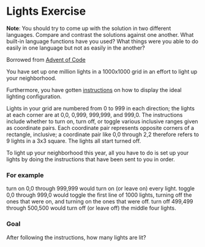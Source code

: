 # Lights Exercise

**Note**: You should try to come up with the solution in two different languages. Compare and contrast the solutions against one another. What built-in language functions have you used? What things were you able to do easily in one language but not as easily in the another?

Borrowed from [Advent of Code](adventofcode.com)

You have set up one million lights in a 1000x1000 grid in an effort to light up your neighborhood.

Furthermore, you have gotten [instructions](../exercises/lights-input.txt) on how to display the ideal lighting configuration.

Lights in your grid are numbered from 0 to 999 in each direction; the lights at each corner are at 0,0, 0,999, 999,999, and 999,0. The instructions include whether to turn on, turn off, or toggle various inclusive ranges given as coordinate pairs. Each coordinate pair represents opposite corners of a rectangle, inclusive; a coordinate pair like 0,0 through 2,2 therefore refers to 9 lights in a 3x3 square. The lights all start turned off.

To light up your neighborhood this year, all you have to do is set up your lights by doing the instructions that have been sent to you in order.


### For example
turn on 0,0 through 999,999 would turn on (or leave on) every light.
toggle 0,0 through 999,0 would toggle the first line of 1000 lights, turning off the ones that were on, and turning on the ones that were off.
turn off 499,499 through 500,500 would turn off (or leave off) the middle four lights.

### Goal
After following the instructions, how many lights are lit?
